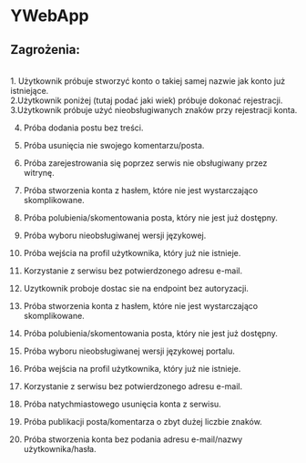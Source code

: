 # YWebApp

Zagrożenia:
------------
<br />
1. Użytkownik próbuje stworzyć konto o takiej samej nazwie jak konto już istniejące.<br />
2.Użytkownik poniżej (tutaj podać jaki wiek) próbuje dokonać rejestracji.<br />
3.Użytkownik próbuje użyć nieobsługiwanych znaków przy rejestracji konta.<br />

4. Próba dodania postu bez treści.<br />
5. Próba usunięcia nie swojego komentarzu/posta.<br />
6. Próba zarejestrowania się poprzez serwis nie obsługiwany przez witrynę.<br />

7. Próba stworzenia konta z hasłem, które nie jest wystarczająco skomplikowane.
8. Próba polubienia/skomentowania posta, który nie jest już dostępny.
9. Próba wyboru nieobsługiwanej wersji językowej.
10. Próba wejścia na profil użytkownika, który już nie istnieje.
11. Korzystanie z serwisu bez potwierdzonego adresu e-mail.
12. Uzytkownik proboje dostac sie na endpoint bez autoryzacji.

7. Próba stworzenia konta z hasłem, które nie jest wystarczająco skomplikowane.<br />
8. Próba polubienia/skomentowania posta, który nie jest już dostępny.<br />
9. Próba wyboru nieobsługiwanej wersji językowej portalu.<br />
10. Próba wejścia na profil użytkownika, który już nie istnieje.<br />
11. Korzystanie z serwisu bez potwierdzonego adresu e-mail.<br />
12. Próba natychmiastowego usunięcia konta z serwisu.<br />
13. Próba publikacji posta/komentarza o zbyt dużej liczbie znaków.<br />
14. Próba stworzenia konta bez podania adresu e-mail/nazwy użytkownika/hasła.<br />


